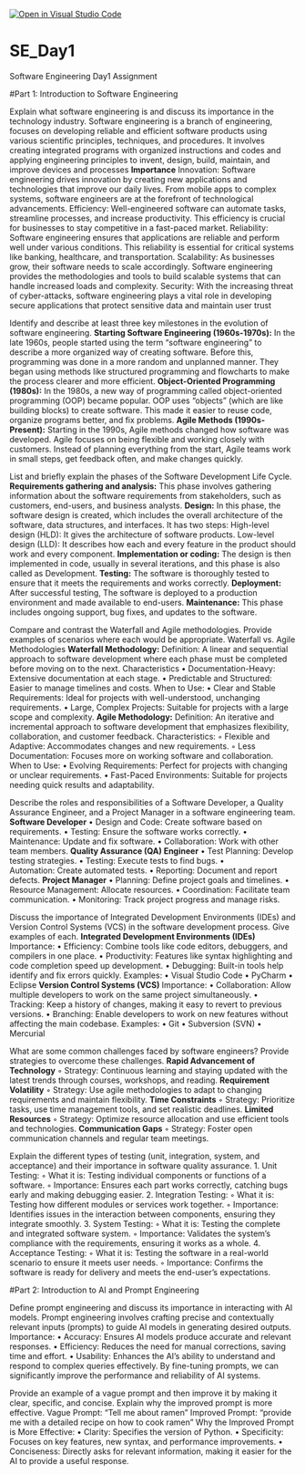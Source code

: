 [![Open in Visual Studio Code](https://classroom.github.com/assets/open-in-vscode-2e0aaae1b6195c2367325f4f02e2d04e9abb55f0b24a779b69b11b9e10269abc.svg)](https://classroom.github.com/online_ide?assignment_repo_id=15566106&assignment_repo_type=AssignmentRepo)
# SE_Day1
Software Engineering Day1 Assignment

#Part 1: Introduction to Software Engineering

Explain what software engineering is and discuss its importance in the technology industry.
Software engineering is a branch of engineering, focuses on developing reliable and efficient software products using various scientific principles, techniques, and procedures. It involves creating integrated programs with organized instructions and codes and applying engineering principles to invent, design, build, maintain, and improve devices and processes
**Importance**
Innovation: Software engineering drives innovation by creating new applications and technologies that improve our daily lives. From mobile apps to complex systems, software engineers are at the forefront of technological advancements.
Efficiency: Well-engineered software can automate tasks, streamline processes, and increase productivity. This efficiency is crucial for businesses to stay competitive in a fast-paced market.
Reliability: Software engineering ensures that applications are reliable and perform well under various conditions. This reliability is essential for critical systems like banking, healthcare, and transportation.
Scalability: As businesses grow, their software needs to scale accordingly. Software engineering provides the methodologies and tools to build scalable systems that can handle increased loads and complexity.
Security: With the increasing threat of cyber-attacks, software engineering plays a vital role in developing secure applications that protect sensitive data and maintain user trust

Identify and describe at least three key milestones in the evolution of software engineering.
**Starting Software Engineering (1960s-1970s):**
In the late 1960s, people started using the term “software engineering” to describe a more organized way of creating software. Before this, programming was done in a more random and unplanned manner. They began using methods like structured programming and flowcharts to make the process clearer and more efficient.
**Object-Oriented Programming (1980s):**
In the 1980s, a new way of programming called object-oriented programming (OOP) became popular. OOP uses “objects” (which are like building blocks) to create software. This made it easier to reuse code, organize programs better, and fix problems.
**Agile Methods (1990s-Present):**
Starting in the 1990s, Agile methods changed how software was developed. Agile focuses on being flexible and working closely with customers. Instead of planning everything from the start, Agile teams work in small steps, get feedback often, and make changes quickly.

List and briefly explain the phases of the Software Development Life Cycle.
**Requirements gathering and analysis:** This phase involves gathering information about the software requirements from stakeholders, such as customers, end-users, and business analysts.
**Design:** In this phase, the software design is created, which includes the overall architecture of the software, data structures, and interfaces. It has two steps:
High-level design (HLD): It gives the architecture of software products.
Low-level design (LLD): It describes how each and every feature in the product should work and every component.
**Implementation or coding:** The design is then implemented in code, usually in several iterations, and this phase is also called as Development.
**Testing:** The software is thoroughly tested to ensure that it meets the requirements and works correctly.
**Deployment:** After successful testing, The software is deployed to a production environment and made available to end-users.
**Maintenance:** This phase includes ongoing support, bug fixes, and updates to the software.

Compare and contrast the Waterfall and Agile methodologies. Provide examples of scenarios where each would be appropriate.
Waterfall vs. Agile Methodologies
**Waterfall Methodology:**
Definition: A linear and sequential approach to software development where each phase must be completed before moving on to the next.
    Characteristics
    • Documentation-Heavy: Extensive documentation at each stage.
    • Predictable and Structured: Easier to manage timelines and costs.
When to Use:
    • Clear and Stable Requirements: Ideal for projects with well-understood, unchanging requirements.
    • Large, Complex Projects: Suitable for projects with a large scope and complexity.
**Agile Methodology:**
Definition: An iterative and incremental approach to software development that emphasizes flexibility, collaboration, and customer feedback.
    Characteristics:
      ◦ Flexible and Adaptive: Accommodates changes and new requirements.
      ◦ Less Documentation: Focuses more on working software and collaboration.
When to Use:
    • Evolving Requirements: Perfect for projects with changing or unclear requirements.
    • Fast-Paced Environments: Suitable for projects needing quick results and adaptability.

Describe the roles and responsibilities of a Software Developer, a Quality Assurance Engineer, and a Project Manager in a software engineering team.
**Software Developer**
    • Design and Code: Create software based on requirements.
    • Testing: Ensure the software works correctly.
    • Maintenance: Update and fix software.
    • Collaboration: Work with other team members.
**Quality Assurance (QA) Engineer**
    • Test Planning: Develop testing strategies.
    • Testing: Execute tests to find bugs.
    • Automation: Create automated tests.
    • Reporting: Document and report defects.
**Project Manager**
    • Planning: Define project goals and timelines.
    • Resource Management: Allocate resources.
    • Coordination: Facilitate team communication.
    • Monitoring: Track project progress and manage risks.

Discuss the importance of Integrated Development Environments (IDEs) and Version Control Systems (VCS) in the software development process. Give examples of each.
**Integrated Development Environments (IDEs)**
Importance:
    • Efficiency: Combine tools like code editors, debuggers, and compilers in one place.
    • Productivity: Features like syntax highlighting and code completion speed up development.
    • Debugging: Built-in tools help identify and fix errors quickly.
Examples:
    • Visual Studio Code
    • PyCharm
    • Eclipse
**Version Control Systems (VCS)**
Importance:
    • Collaboration: Allow multiple developers to work on the same project simultaneously.
    • Tracking: Keep a history of changes, making it easy to revert to previous versions.
    • Branching: Enable developers to work on new features without affecting the main codebase.
Examples:
    • Git
    • Subversion (SVN)
    • Mercurial

What are some common challenges faced by software engineers? Provide strategies to overcome these challenges.
**Rapid Advancement of Technology**
      ◦ Strategy: Continuous learning and staying updated with the latest trends through courses, workshops, and reading.
 **Requirement Volatility**
      ◦ Strategy: Use agile methodologies to adapt to changing requirements and maintain flexibility.
 **Time Constraints**
      ◦ Strategy: Prioritize tasks, use time management tools, and set realistic deadlines.
  **Limited Resources**
      ◦ Strategy: Optimize resource allocation and use efficient tools and technologies.
  **Communication Gaps**
      ◦ Strategy: Foster open communication channels and regular team meetings.

Explain the different types of testing (unit, integration, system, and acceptance) and their importance in software quality assurance.
    1. Unit Testing:
        ◦ What it is: Testing individual components or functions of a software.
        ◦ Importance: Ensures each part works correctly, catching bugs early and making debugging easier.
    2. Integration Testing:
        ◦ What it is: Testing how different modules or services work together.
        ◦ Importance: Identifies issues in the interaction between components, ensuring they integrate smoothly.
    3. System Testing:
        ◦ What it is: Testing the complete and integrated software system.
        ◦ Importance: Validates the system’s compliance with the requirements, ensuring it works as a whole.
    4. Acceptance Testing:
        ◦ What it is: Testing the software in a real-world scenario to ensure it meets user needs.
        ◦ Importance: Confirms the software is ready for delivery and meets the end-user’s expectations.

#Part 2: Introduction to AI and Prompt Engineering


Define prompt engineering and discuss its importance in interacting with AI models.
Prompt engineering involves crafting precise and contextually relevant inputs (prompts) to guide AI models in generating desired outputs.
Importance:
    • Accuracy: Ensures AI models produce accurate and relevant responses.
    • Efficiency: Reduces the need for manual corrections, saving time and effort.
    • Usability: Enhances the AI’s ability to understand and respond to complex queries effectively.
By fine-tuning prompts, we can significantly improve the performance and reliability of AI systems.

Provide an example of a vague prompt and then improve it by making it clear, specific, and concise. Explain why the improved prompt is more effective.
Vague Prompt: “Tell me about ramen”
Improved Prompt: “provide me with a detailed recipe on how to cook ramen”
Why the Improved Prompt is More Effective:
    • Clarity: Specifies the version of Python.
    • Specificity: Focuses on key features, new syntax, and performance improvements.
    • Conciseness: Directly asks for relevant information, making it easier for the AI to provide a useful response.
